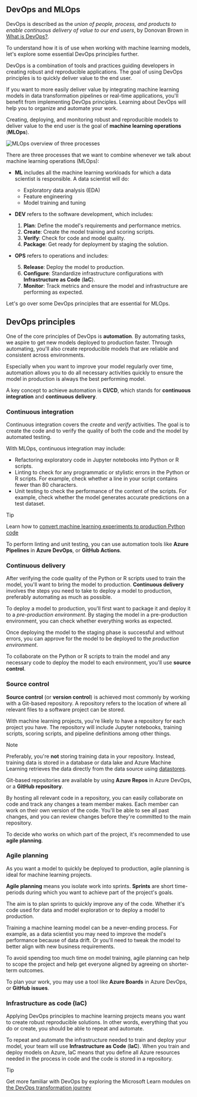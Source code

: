 ## DevOps and MLOps

DevOps is described as the *union of people, process, and products to enable continuous delivery of value to our end users*, by Donovan Brown in [What is DevOps?](https://www.donovanbrown.com/post/what-is-devops).

To understand how it is of use when working with machine learning models, let's explore some essential DevOps principles further.

DevOps is a combination of tools and practices guiding developers in creating robust and reproducible applications. The goal of using DevOps principles is to quickly deliver value to the end user. 

If you want to more easily deliver value by integrating machine learning models in data transformation pipelines or real-time applications, you'll benefit from implementing DevOps principles. Learning about DevOps will help you to organize and automate your work. 

Creating, deploying, and monitoring robust and reproducible models to deliver value to the end user is the goal of **machine learning operations** (**MLOps**).

![MLOps overview of three processes](../media/01-02-machine-learn-operations-overview.png)

There are three processes that we want to combine whenever we talk about machine learning operations (MLOps):

- **ML** includes all the machine learning workloads for which a data scientist is responsible. A data scientist will do:

    - Exploratory data analysis (EDA)
    - Feature engineering
    - Model training and tuning

- **DEV** refers to the software development, which includes:

    1. **Plan**: Define the model's requirements and performance metrics.
    2. **Create**: Create the model training and scoring scripts.
    3. **Verify**: Check for code and model quality.
    4. **Package**: Get ready for deployment by staging the solution.

- **OPS** refers to operations and includes:

    5. **Release**: Deploy the model to production.
    6. **Configure**: Standardize infrastructure configurations with **Infrastructure as Code** (**IaC**).
    7. **Monitor**: Track metrics and ensure the model and infrastructure are performing as expected.

Let's go over some DevOps principles that are essential for MLOps.

## DevOps principles

One of the core principles of DevOps is **automation**. By automating tasks, we aspire to get new models deployed to production faster. Through automating, you'll also create reproducible models that are reliable and consistent across environments. 

Especially when you want to improve your model regularly over time, automation allows you to do all necessary activities quickly to ensure the model in production is always the best performing model. 

A key concept to achieve automation is **CI/CD**, which stands for **continuous integration** and **continuous delivery**.

### Continuous integration

Continuous integration covers the *create* and *verify* activities. The goal is to create the code and to verify the quality of both the code and the model by automated testing.

With MLOps, continuous integration may include:

- Refactoring exploratory code in Jupyter notebooks into Python or R scripts.
- Linting to check for any programmatic or stylistic errors in the Python or R scripts. For example, check whether a line in your script contains fewer than 80 characters.
- Unit testing to check the performance of the content of the scripts. For example, check whether the model generates accurate predictions on a test dataset.

> [!TIP]
> Learn how to [convert machine learning experiments to production Python code](/azure/machine-learning/tutorial-convert-ml-experiment-to-production)

To perform linting and unit testing, you can use automation tools like **Azure Pipelines** in **Azure DevOps**, or **GitHub Actions**.

### Continuous delivery

After verifying the code quality of the Python or R scripts used to train the model, you'll want to bring the model to production. **Continuous delivery** involves the steps you need to take to deploy a model to production, preferably automating as much as possible.

To deploy a model to production, you'll first want to package it and deploy it to a *pre-production environment*. By staging the model in a pre-production environment, you can check whether everything works as expected. 

Once deploying the model to the staging phase is successful and without errors, you can approve for the model to be deployed to the *production environment*. 

To collaborate on the Python or R scripts to train the model and any necessary code to deploy the model to each environment, you'll use **source control**.

### Source control

**Source control** (or **version control**) is achieved most commonly by working with a Git-based repository. A repository refers to the location of where all relevant files to a software project can be stored. 

With machine learning projects, you're likely to have a repository for each project you have. The repository will include Jupyter notebooks, training scripts, scoring scripts, and pipeline definitions among other things.

> [!NOTE]
> Preferably, you're **not** storing training data in your repository. Instead, training data is stored in a database or data lake and Azure Machine Learning retrieves the data directly from the data source using [datastores](/azure/machine-learning/how-to-access-data).

Git-based repositories are available by using **Azure Repos** in Azure DevOps, or a **GitHub repository**.

By hosting all relevant code in a repository, you can easily collaborate on code and track any changes a team member makes. Each member can work on their own version of the code. You'll be able to see all past changes, and you can review changes before they're committed to the main repository.

To decide who works on which part of the project, it's recommended to use **agile planning**.

### Agile planning

As you want a model to quickly be deployed to production, agile planning is ideal for machine learning projects.

**Agile planning** means you isolate work into sprints. **Sprints** are short time-periods during which you want to achieve part of the project's goals. 

The aim is to plan sprints to quickly improve any of the code. Whether it's code used for data and model exploration or to deploy a model to production.

Training a machine learning model can be a never-ending process. For example, as a data scientist you may need to improve the model's performance because of data drift. Or you'll need to tweak the model to better align with new business requirements.

To avoid spending too much time on model training, agile planning can help to scope the project and help get everyone aligned by agreeing on shorter-term outcomes.

To plan your work, you may use a tool like **Azure Boards** in Azure DevOps, or **GitHub issues**.

### Infrastructure as code (IaC)

Applying DevOps principles to machine learning projects means you want to create robust reproducible solutions. In other words, everything that you do or create, you should be able to repeat and automate. 

To repeat and automate the infrastructure needed to train and deploy your model, your team will use **Infrastructure as Code** (**IaC**). When you train and deploy models on Azure, IaC means that you define all Azure resources needed in the process in code and the code is stored in a repository.

> [!TIP]
> Get more familiar with DevOps by exploring the Microsoft Learn modules on [the DevOps transformation journey](/training/paths/az-400-get-started-devops-transformation-journey/)